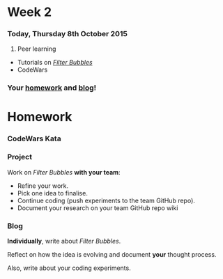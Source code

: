 # Week 2

### Today, Thursday 8th October 2015

1. Peer learning
* Tutorials on [*Filter Bubbles*](#team-project)
* CodeWars

### Your [homework](#homework) and [blog](#blog)!













# Homework

### CodeWars Kata

### Project 

Work on *Filter Bubbles* **with your team**:

* Refine your work.
* Pick one idea to finalise.
* Continue coding (push experiments to the team GitHub repo).
* Document your research on your team GitHub repo wiki

### Blog 

**Individually**, write about *Filter Bubbles*. 

Reflect on how the idea is evolving and document **your** thought process. 

Also, write about your coding experiments.